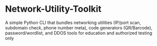 # Network-Utility-Toolkit
A simple Python CLI that bundles networking utilities (IP/port scan, subdomain check, phone number meta), code generators (QR/Barcode),  password/wordlist, and DDOS tools for education and authorized testing only 
